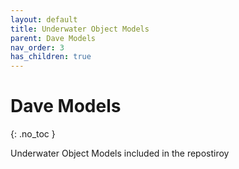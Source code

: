 ```yaml
---
layout: default
title: Underwater Object Models
parent: Dave Models
nav_order: 3
has_children: true
---
```


# Dave Models
{: .no_toc }

Underwater Object Models included in the repostiroy

